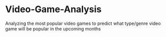 # Video-Game-Analysis
Analyzing the most popular video games to predict what type/genre video game will be popular in the upcoming months
